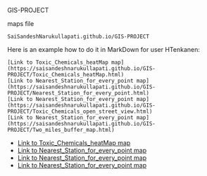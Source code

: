  GIS-PROJECT
 
 maps file


`SaiSandeshNarukullapati.github.io/GIS-PROJECT`

Here is an example how to do it in MarkDown for user HTenkanen:

```
[Link to Toxic_Chemicals_heatMap map](https://saisandeshnarukullapati.github.io/GIS-PROJECT/Toxic_Chemicals_heatMap.html)
[Link to Nearest_Station_for_every_point map](https://saisandeshnarukullapati.github.io/GIS-PROJECT/Nearest_Station_for_every_point.html)
[Link to Nearest_Station_for_every_point map](https://saisandeshnarukullapati.github.io/GIS-PROJECT/Toxic_Chemicals_open_street_view.html)
[Link to Nearest_Station_for_every_point map](https://saisandeshnarukullapati.github.io/GIS-PROJECT/Two_miles_buffer_map.html)

```


 - [Link to Toxic_Chemicals_heatMap map](https://saisandeshnarukullapati.github.io/GIS-PROJECT/Toxic_Chemicals_heatMap.html)
 - [Link to Nearest_Station_for_every_point map](https://saisandeshnarukullapati.github.io/GIS-PROJECT/Nearest_Station_for_every_point.html)
 - [Link to Nearest_Station_for_every_point map](https://saisandeshnarukullapati.github.io/GIS-PROJECT/Toxic_Chemicals_open_street_view.html)
 - [Link to Nearest_Station_for_every_point map](https://saisandeshnarukullapati.github.io/GIS-PROJECT/Two_miles_buffer_map.html)


